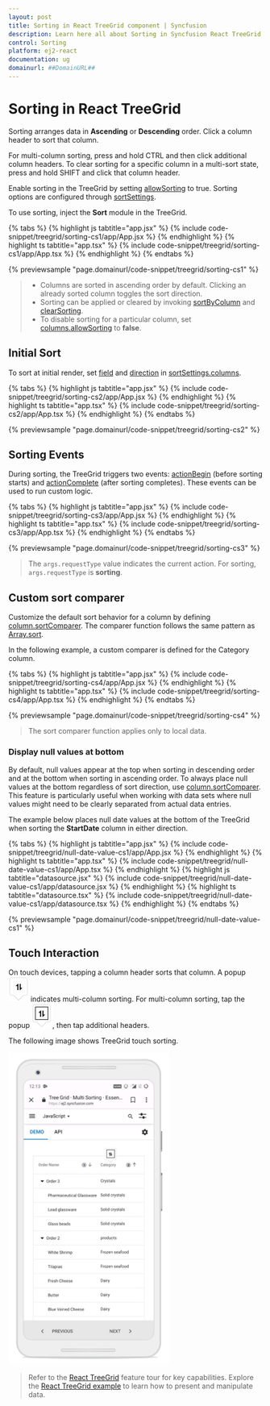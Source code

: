 ```yaml
---
layout: post
title: Sorting in React TreeGrid component | Syncfusion
description: Learn here all about Sorting in Syncfusion React TreeGrid component of Syncfusion Essential JS 2 and more.
control: Sorting 
platform: ej2-react
documentation: ug
domainurl: ##DomainURL##
---
```


# Sorting in React TreeGrid 

Sorting arranges data in **Ascending** or **Descending** order. Click a column header to sort that column.

For multi-column sorting, press and hold CTRL and then click additional column headers. To clear sorting for a specific column in a multi-sort state, press and hold SHIFT and click that column header.

Enable sorting in the TreeGrid by setting [allowSorting](https://ej2.syncfusion.com/react/documentation/api/treegrid/#allowsorting) to true. Sorting options are configured through [sortSettings](https://ej2.syncfusion.com/react/documentation/api/treegrid/sortSettings/).

To use sorting, inject the **Sort** module in the TreeGrid.

{% tabs %}
{% highlight js tabtitle="app.jsx" %}
{% include code-snippet/treegrid/sorting-cs1/app/App.jsx %}
{% endhighlight %}
{% highlight ts tabtitle="app.tsx" %}
{% include code-snippet/treegrid/sorting-cs1/app/App.tsx %}
{% endhighlight %}
{% endtabs %}

 {% previewsample "page.domainurl/code-snippet/treegrid/sorting-cs1" %}

> * Columns are sorted in ascending order by default. Clicking an already sorted column toggles the sort direction.
> * Sorting can be applied or cleared by invoking [sortByColumn](https://ej2.syncfusion.com/react/documentation/api/treegrid/#sortbycolumn) and [clearSorting](https://ej2.syncfusion.com/react/documentation/api/treegrid/#clearsorting).
> * To disable sorting for a particular column, set [columns.allowSorting](https://ej2.syncfusion.com/react/documentation/api/treegrid/column/#allowsorting) to **false**.

## Initial Sort

To sort at initial render, set [field](https://ej2.syncfusion.com/react/documentation/api/treegrid/sortDescriptorModel/#field) and [direction](https://ej2.syncfusion.com/react/documentation/api/treegrid/sortDescriptorModel/#direction) in [sortSettings.columns](https://ej2.syncfusion.com/react/documentation/api/treegrid/sortSettings/#columns).

{% tabs %}
{% highlight js tabtitle="app.jsx" %}
{% include code-snippet/treegrid/sorting-cs2/app/App.jsx %}
{% endhighlight %}
{% highlight ts tabtitle="app.tsx" %}
{% include code-snippet/treegrid/sorting-cs2/app/App.tsx %}
{% endhighlight %}
{% endtabs %}

 {% previewsample "page.domainurl/code-snippet/treegrid/sorting-cs2" %}

## Sorting Events

During sorting, the TreeGrid triggers two events: [actionBegin](https://ej2.syncfusion.com/react/documentation/api/treegrid/#actionbegin) (before sorting starts) and [actionComplete](https://ej2.syncfusion.com/react/documentation/api/treegrid/#actioncomplete) (after sorting completes). These events can be used to run custom logic.

{% tabs %}
{% highlight js tabtitle="app.jsx" %}
{% include code-snippet/treegrid/sorting-cs3/app/App.jsx %}
{% endhighlight %}
{% highlight ts tabtitle="app.tsx" %}
{% include code-snippet/treegrid/sorting-cs3/app/App.tsx %}
{% endhighlight %}
{% endtabs %}

 {% previewsample "page.domainurl/code-snippet/treegrid/sorting-cs3" %}

> The `args.requestType` value indicates the current action. For sorting, `args.requestType` is **sorting**.

## Custom sort comparer

Customize the default sort behavior for a column by defining [column.sortComparer](https://ej2.syncfusion.com/react/documentation/api/treegrid/column/#sortcomparer). The comparer function follows the same pattern as [Array.sort](https://developer.mozilla.org/en-US/docs/Web/JavaScript/Reference/Global_Objects/Array/sort).

In the following example, a custom comparer is defined for the Category column.

{% tabs %}
{% highlight js tabtitle="app.jsx" %}
{% include code-snippet/treegrid/sorting-cs4/app/App.jsx %}
{% endhighlight %}
{% highlight ts tabtitle="app.tsx" %}
{% include code-snippet/treegrid/sorting-cs4/app/App.tsx %}
{% endhighlight %}
{% endtabs %}

 {% previewsample "page.domainurl/code-snippet/treegrid/sorting-cs4" %}

> The sort comparer function applies only to local data.

### Display null values at bottom

By default, null values appear at the top when sorting in descending order and at the bottom when sorting in ascending order. To always place null values at the bottom regardless of sort direction, use [column.sortComparer](https://ej2.syncfusion.com/react/documentation/api/treegrid/column/#sortcomparer). This feature is particularly useful when working with data sets where null values might need to be clearly separated from actual data entries.


The example below places null date values at the bottom of the TreeGrid when sorting the **StartDate** column in either direction.

{% tabs %}
{% highlight js tabtitle="app.jsx" %}
{% include code-snippet/treegrid/null-date-value-cs1/app/App.jsx %}
{% endhighlight %}
{% highlight ts tabtitle="app.tsx" %}
{% include code-snippet/treegrid/null-date-value-cs1/app/App.tsx %}
{% endhighlight %}
{% highlight js tabtitle="datasource.jsx" %}
{% include code-snippet/treegrid/null-date-value-cs1/app/datasource.jsx %}
{% endhighlight %}
{% highlight ts tabtitle="datasource.tsx" %}
{% include code-snippet/treegrid/null-date-value-cs1/app/datasource.tsx %}
{% endhighlight %}
{% endtabs %}

 {% previewsample "page.domainurl/code-snippet/treegrid/null-date-value-cs1" %}

## Touch Interaction

On touch devices, tapping a column header sorts that column. A popup ![Multi column sorting](images/sorting.jpg) indicates multi-column sorting. For multi-column sorting, tap the popup ![Multi sorting](images/msorting.jpg), then tap additional headers.

The following image shows TreeGrid touch sorting.

<!-- markdownlint-disable MD033 -->
<img src="images/touch-sorting.jpg" alt="TreeGrid touch sorting example" style="width:320px;height: 620px">
<!-- markdownlint-enable MD033 -->

> Refer to the [React TreeGrid](https://www.syncfusion.com/react-ui-components/react-tree-grid) feature tour for key capabilities. Explore the [React TreeGrid example](https://ej2.syncfusion.com/react/demos/#/material/treegrid/treegrid-overview) to learn how to present and manipulate data.